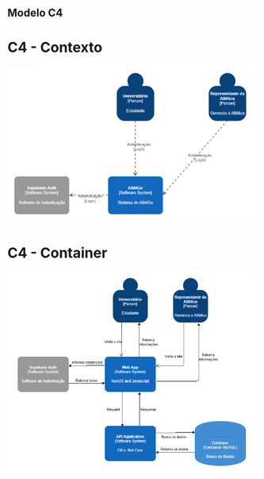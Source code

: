 ## Modelo C4

# C4 - Contexto

![c4 context](/docs/assets/C4-Context.png)

# C4 - Container

![c4 container](/docs/assets/C4-Container.png)